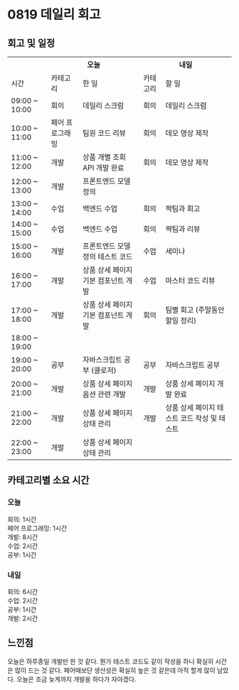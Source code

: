 
  # 0819 데일리 회고

  ## 회고 및 일정
  <table>
    <tr>
      <th></th>
      <th colspan="2">오늘</th>
      <th colspan="2">내일</th>
    </tr>
    <tr>
      <td>시간</td>
      <td>카테고리</td>
      <td>한 일</td>
      <td>카테고리</td>
      <td>할 일</td>
    </tr>
    <tr>
          <td>09:00 ~ 10:00</td>
          <td>회의</td>
          <td>데일리 스크럼</td>
          <td>회의</td>
          <td>데일리 스크럼</td>
        </tr><tr>
          <td>10:00 ~ 11:00</td>
          <td>페어 프로그래밍</td>
          <td>팀원 코드 리뷰</td>
          <td>회의</td>
          <td>데모 영상 제작</td>
        </tr><tr>
          <td>11:00 ~ 12:00</td>
          <td>개발</td>
          <td>상품 개별 조회 API  개발 완료</td>
          <td>회의</td>
          <td>데모 영상 제작</td>
        </tr><tr>
          <td>12:00 ~ 13:00</td>
          <td>개발</td>
          <td>프론트엔드 모델 정의</td>
          <td></td>
          <td></td>
        </tr><tr>
          <td>13:00 ~ 14:00</td>
          <td>수업</td>
          <td>백엔드 수업</td>
          <td>회의</td>
          <td>짝팀과 회고</td>
        </tr><tr>
          <td>14:00 ~ 15:00</td>
          <td>수업</td>
          <td>백엔드 수업</td>
          <td>회의</td>
          <td>짝팀과 리뷰</td>
        </tr><tr>
          <td>15:00 ~ 16:00</td>
          <td>개발</td>
          <td>프론트엔드 모델 정의 테스트 코드</td>
          <td>수업</td>
          <td>세미나</td>
        </tr><tr>
          <td>16:00 ~ 17:00</td>
          <td>개발</td>
          <td>상품 상세 페이지 기본 컴포넌트 개발</td>
          <td>수업</td>
          <td>마스터 코드 리뷰</td>
        </tr><tr>
          <td>17:00 ~ 18:00</td>
          <td>개발</td>
          <td>상품 상세 페이지 기본 컴포넌트 개발</td>
          <td>회의</td>
          <td>팀별 회고 (주말동안 할일 정리)</td>
        </tr><tr>
          <td>18:00 ~ 19:00</td>
          <td></td>
          <td></td>
          <td></td>
          <td></td>
        </tr><tr>
          <td>19:00 ~ 20:00</td>
          <td>공부</td>
          <td>자바스크립트 공부 (클로저)</td>
          <td>공부</td>
          <td>자바스크립트 공부</td>
        </tr><tr>
          <td>20:00 ~ 21:00</td>
          <td>개발</td>
          <td>상품 상세 페이지 옵션 관련 개발</td>
          <td>개발</td>
          <td>상품 상세 페이지 개발 완료</td>
        </tr><tr>
          <td>21:00 ~ 22:00</td>
          <td>개발</td>
          <td>상품 상세 페이지 상태 관리</td>
          <td>개발</td>
          <td>상품 상세 페이지 테스트 코드 작성 및 테스트</td>
        </tr><tr>
          <td>22:00 ~ 23:00</td>
          <td>개발</td>
          <td>상품 상세 페이지 상태 관리</td>
          <td></td>
          <td></td>
        </tr>
  </table>

  ## 카테고리별 소요 시간

  ### 오늘
  회의: 1시간<br>페어 프로그래밍: 1시간<br>개발: 8시간<br>수업: 2시간<br>공부: 1시간

  ### 내일
  회의: 6시간<br>수업: 2시간<br>공부: 1시간<br>개발: 2시간

  ## 느낀점
  오늘은 하루종일 개발만 한 것 같다. 뭔가 테스트 코드도 같이 작성을 하니 확실히 시간은 많이 드는 것 같다. 페어때보단 생산성은 확실히 높은 것 같은데 아직 할게 많이 남았다. 오늘은 조금 늦게까지 개발을 하다가 자야겠다.
